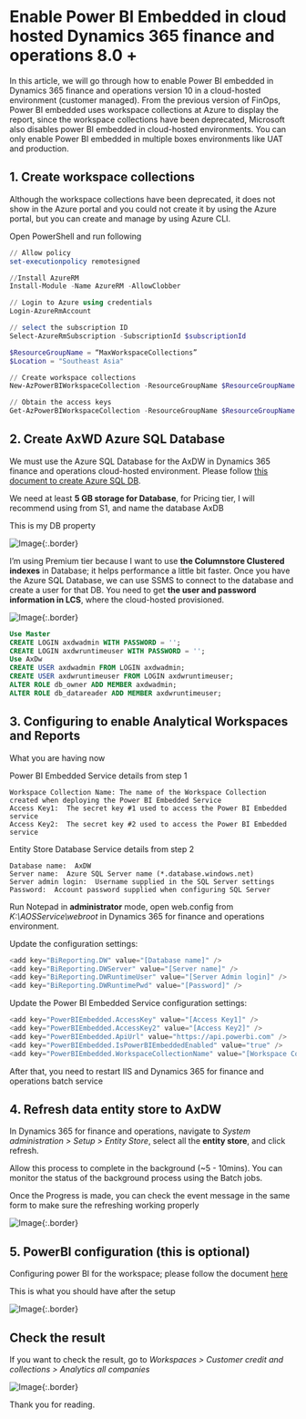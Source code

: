 # Enable Power BI Embedded in cloud hosted Dynamics 365 finance and operations 8.0 +




In this article, we will go through how to enable Power BI embedded in Dynamics 365 finance and operations version 10 in a cloud-hosted environment (customer managed). From the previous version of FinOps, Power BI embedded uses workspace collections at Azure to display the report, since the workspace collections have been deprecated, Microsoft also disables power BI embedded in cloud-hosted environments. You can only enable Power BI embedded in multiple boxes environments like UAT and production.

## 1. Create workspace collections

Although the workspace collections have been deprecated, it does not show in the Azure portal and you could not create it by using the Azure portal, but you can create and manage by using Azure CLI.

Open PowerShell and run following

```powershell
// Allow policy
set-executionpolicy remotesigned

//Install AzureRM
Install-Module -Name AzureRM -AllowClobber

// Login to Azure using credentials
Login-AzureRmAccount

// select the subscription ID
Select-AzureRmSubscription -SubscriptionId $subscriptionId

$ResourceGroupName = “MaxWorkspaceCollections”
$Location = "Southeast Asia"

// Create workspace collections
New-AzPowerBIWorkspaceCollection -ResourceGroupName $ResourceGroupName -WorkspaceCollectionName $WorkSpaceCollectionName -Location $Location

// Obtain the access keys
Get-AzPowerBIWorkspaceCollection -ResourceGroupName $ResourceGroupName -name "<yourWorkspacename>"
```
## 2. Create AxWD Azure SQL Database

We must use the Azure SQL Database for the AxDW in Dynamics 365 finance and operations cloud-hosted environment.
Please follow [this document to create Azure SQL DB](https://docs.microsoft.com/en-us/azure/sql-database/sql-database-single-database-get-started?tabs=azure-portal).

We need at least **5 GB storage for Database**, for Pricing tier, I will recommend using from S1, and name the database AxDB

This is my DB property

![Image](/imagesposts/Enable-Power-BI-Embedded-in-cloud-hosted_1.png#center){:.border}

I’m using Premium tier because I want to use **the Columnstore Clustered indexes** in Database; it helps performance a little bit faster.
Once you have the Azure SQL Database, we can use SSMS to connect to the database and create a user for that DB. You need to get **the user and password information in LCS**, where the cloud-hosted provisioned.

![Image](/imagesposts/Enable-Power-BI-Embedded-in-cloud-hosted_2.png#center){:.border}

```sql
Use Master
CREATE LOGIN axdwadmin WITH PASSWORD = ''; 
CREATE LOGIN axdwruntimeuser WITH PASSWORD = '';
Use AxDw
CREATE USER axdwadmin FROM LOGIN axdwadmin; 
CREATE USER axdwruntimeuser FROM LOGIN axdwruntimeuser;
ALTER ROLE db_owner ADD MEMBER axdwadmin; 
ALTER ROLE db_datareader ADD MEMBER axdwruntimeuser;
```

## 3. Configuring to enable Analytical Workspaces and Reports

What you are having now

Power BI Embedded Service details from step 1

```text
Workspace Collection Name: The name of the Workspace Collection created when deploying the Power BI Embedded Service
Access Key1:  The secret key #1 used to access the Power BI Embedded service
Access Key2:  The secret key #2 used to access the Power BI Embedded service
```

Entity Store Database Service details from step 2

```text
Database name:  AxDW
Server name:  Azure SQL Server name (*.database.windows.net)
Server admin login:  Username supplied in the SQL Server settings
Password:  Account password supplied when configuring SQL Server
```

Run Notepad in **administrator** mode, open web.config from *K:\AOSService\webroot* in Dynamics 365 for finance and operations environment.

Update the configuration settings:

```cs
<add key="BiReporting.DW" value="[Database name]" />
<add key="BiReporting.DWServer" value="[Server name]" />
<add key="BiReporting.DWRuntimeUser" value="[Server Admin login]" />
<add key="BiReporting.DWRuntimePwd" value="[Password]" />
```

Update the Power BI Embedded Service configuration settings:

```cs
<add key="PowerBIEmbedded.AccessKey" value="[Access Key1]" />
<add key="PowerBIEmbedded.AccessKey2" value="[Access Key2]" />
<add key="PowerBIEmbedded.ApiUrl" value="https://api.powerbi.com" />
<add key="PowerBIEmbedded.IsPowerBIEmbeddedEnabled" value="true" />
<add key="PowerBIEmbedded.WorkspaceCollectionName" value="[Workspace Collection Name]" />
```

After that, you need to restart IIS and Dynamics 365 for finance and operations batch service

## 4. Refresh data entity store to AxDW

In Dynamics 365 for finance and operations, navigate to *System administration > Setup > Entity Store*, select all the **entity store**, and click refresh.

Allow this process to complete in the background (~5 - 10mins).  You can monitor the status of the background process using the Batch jobs.

Once the Progress is made, you can check the event message in the same form to make sure the refreshing working properly

![Image](/imagesposts/Enable-Power-BI-Embedded-in-cloud-hosted_3.png#center){:.border}

## 5. PowerBI configuration (this is optional)

Configuring power BI for the workspace; please follow the document [here](https://docs.microsoft.com/en-us/dynamics365/fin-ops-core/dev-itpro/analytics/configure-power-bi-integration)

This is what you should have after the setup

![Image](/imagesposts/Enable-Power-BI-Embedded-in-cloud-hosted_4.png#center){:.border}

## Check the result

If you want to check the result, go to *Workspaces > Customer credit and collections > Analytics all companies*

![Image](/imagesposts/Enable-Power-BI-Embedded-in-cloud-hosted_5.png#center){:.border}

Thank you for reading.

